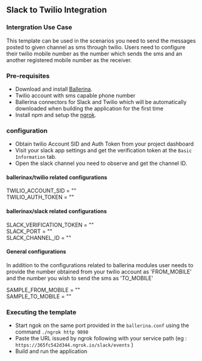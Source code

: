 ## Slack to Twilio Integration
### Intergration Use Case 
This template can be used in the scenarios you need to send the messages posted to given channel as sms through twilio. Users need to configure their twilio mobile number as the number which sends the sms and an another registered mobile number as the receiver. 

### Pre-requisites
* Download and install [Ballerina](https://ballerinalang.org/downloads/).
* Twilio account with sms capable phone number
* Ballerina connectors for Slack and Twilio which will be automatically downloaded when building the application for the first time
* Install npm and setup the [ngrok](https://ngrok.com/download).

### configuration
* Obtain twilio Account SID and Auth Token from your project dashboard
* Visit your slack app settings and get the verification token at the `Basic Information` tab.
* Open the slack channel you need to observe and get the channel ID.

#### ballerinax/twilio related configurations  

TWILIO_ACCOUNT_SID = ""  
TWILIO_AUTH_TOKEN = ""  

#### ballerinax/slack related configurations 

SLACK_VERIFICATION_TOKEN = ""  
SLACK_PORT = ""  
SLACK_CHANNEL_ID = ""   

#### General configurations
In addition to the configurations related to ballerina modules user needs to provide the number obtained from your twilio account as 'FROM_MOBILE' and the number you wish to send the sms as 'TO_MOBILE'

SAMPLE_FROM_MOBILE = ""  
SAMPLE_TO_MOBILE = ""  

### Executing the template
* Start ngok on the same port provided in the `ballerina.conf` using the command ``` ./ngrok http 9090 ```
* Paste the URL issued by ngrok following with your service path (eg : ```https://365fc542d344.ngrok.io/slack/events``` )
* Build and run the application
